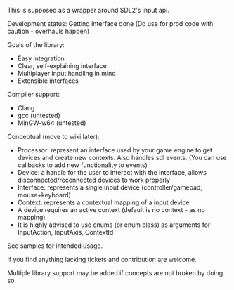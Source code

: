 This is supposed as a wrapper around SDL2's input api.

Development status: Getting interface done (Do use for prod code with caution - overhauls happen)

Goals of the library:
* Easy integration
* Clear, self-explaining interface
* Multiplayer input handling in mind
* Extensible interfaces


Compiler support:
* Clang
* gcc (untested)
* MinGW-w64 (untested)

Conceptual (move to wiki later):
* Processor: represent an interface used by your game engine to get devices and create new contexts. Also handles sdl events. (You can use callbacks to add new functionality to events)
* Device: a handle for the user to interact with the interface, allows disconnected/reconnected devices to work properly
* Interface: represents a single input device (controller/gamepad, mouse+keyboard)
* Context: represents a contextual mapping of a input device
* A device requires an active context (default is no context - as no mapping)
* It is highly advised to use enums (or enum class) as arguments for InputAction, InputAxis, ContextId

See samples for intended usage.

If you find anything lacking tickets and contribution are welcome.

Multiple library support may be added if concepts are not broken by doing so.
